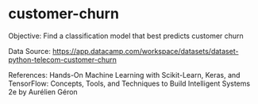 # customer-churn

Objective: Find a classification model that best predicts customer churn

Data Source: https://app.datacamp.com/workspace/datasets/dataset-python-telecom-customer-churn

References: Hands-On Machine Learning with Scikit-Learn, Keras, and TensorFlow: Concepts, Tools, and Techniques to Build Intelligent Systems 2e by Aurélien Géron
